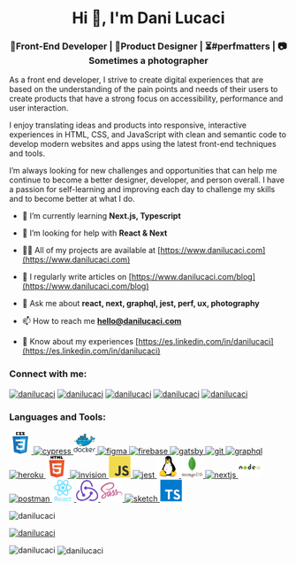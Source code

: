 <h1 align="center">Hi 👋, I'm Dani Lucaci</h1>
<h3 align="center">👾Front-End Developer | 💎Product Designer | ⏳#perfmatters | 📷 Sometimes a photographer</h3>

<p align="left">
As a front end developer, I strive to create digital experiences that are based on the understanding of the pain points and needs of their users to create products that have a strong focus on accessibility, performance and user interaction.

I enjoy translating ideas and products into responsive, interactive experiences in HTML, CSS, and JavaScript with clean and semantic code to develop modern websites and apps using the latest front-end techniques and tools.

I’m always looking for new challenges and opportunities that can help me continue to become a better designer, developer, and person overall. I have a passion for self-learning and improving each day to challenge my skills and to become better at what I do.
</p>

- 🌱 I’m currently learning **Next.js, Typescript**

- 🤝 I’m looking for help with **React & Next**

- 👨‍💻 All of my projects are available at [https://www.danilucaci.com](https://www.danilucaci.com)

- 📝 I regularly write articles on [https://www.danilucaci.com/blog](https://www.danilucaci.com/blog)

- 💬 Ask me about **react, next, graphql, jest, perf, ux, photography**

- 📫 How to reach me **hello@danilucaci.com**

- 📄 Know about my experiences [https://es.linkedin.com/in/danilucaci](https://es.linkedin.com/in/danilucaci)

<h3 align="left">Connect with me:</h3>
<p align="left">
<a href="https://twitter.com/danilucaci" target="blank"><img align="center" src="https://raw.githubusercontent.com/rahuldkjain/github-profile-readme-generator/master/src/images/icons/Social/twitter.svg" alt="danilucaci" height="30" width="40" /></a>
<a href="https://linkedin.com/in/danilucaci" target="blank"><img align="center" src="https://raw.githubusercontent.com/rahuldkjain/github-profile-readme-generator/master/src/images/icons/Social/linked-in-alt.svg" alt="danilucaci" height="30" width="40" /></a>
<a href="https://stackoverflow.com/users/danilucaci" target="blank"><img align="center" src="https://raw.githubusercontent.com/rahuldkjain/github-profile-readme-generator/master/src/images/icons/Social/stack-overflow.svg" alt="danilucaci" height="30" width="40" /></a>
<a href="https://codesandbox.com/danilucaci" target="blank"><img align="center" src="https://cdn.jsdelivr.net/npm/simple-icons@3.0.1/icons/codesandbox.svg" alt="danilucaci" height="30" width="40" /></a>
<a href="https://dribbble.com/danilucaci" target="blank"><img align="center" src="https://raw.githubusercontent.com/rahuldkjain/github-profile-readme-generator/master/src/images/icons/Social/dribbble.svg" alt="danilucaci" height="30" width="40" /></a>
</p>

<h3 align="left">Languages and Tools:</h3>
<p align="left"> <a href="https://www.w3schools.com/css/" target="_blank"> <img src="https://raw.githubusercontent.com/devicons/devicon/master/icons/css3/css3-original-wordmark.svg" alt="css3" width="40" height="40"/> </a> <a href="https://www.cypress.io" target="_blank"> <img src="https://raw.githubusercontent.com/simple-icons/simple-icons/6e46ec1fc23b60c8fd0d2f2ff46db82e16dbd75f/icons/cypress.svg" alt="cypress" width="40" height="40"/> </a> <a href="https://www.docker.com/" target="_blank"> <img src="https://raw.githubusercontent.com/devicons/devicon/master/icons/docker/docker-original-wordmark.svg" alt="docker" width="40" height="40"/> </a> <a href="https://www.figma.com/" target="_blank"> <img src="https://www.vectorlogo.zone/logos/figma/figma-icon.svg" alt="figma" width="40" height="40"/> </a> <a href="https://firebase.google.com/" target="_blank"> <img src="https://www.vectorlogo.zone/logos/firebase/firebase-icon.svg" alt="firebase" width="40" height="40"/> </a> <a href="https://www.gatsbyjs.com/" target="_blank"> <img src="https://www.vectorlogo.zone/logos/gatsbyjs/gatsbyjs-icon.svg" alt="gatsby" width="40" height="40"/> </a> <a href="https://git-scm.com/" target="_blank"> <img src="https://www.vectorlogo.zone/logos/git-scm/git-scm-icon.svg" alt="git" width="40" height="40"/> </a> <a href="https://graphql.org" target="_blank"> <img src="https://www.vectorlogo.zone/logos/graphql/graphql-icon.svg" alt="graphql" width="40" height="40"/> </a> <a href="https://heroku.com" target="_blank"> <img src="https://www.vectorlogo.zone/logos/heroku/heroku-icon.svg" alt="heroku" width="40" height="40"/> </a> <a href="https://www.w3.org/html/" target="_blank"> <img src="https://raw.githubusercontent.com/devicons/devicon/master/icons/html5/html5-original-wordmark.svg" alt="html5" width="40" height="40"/> </a> <a href="https://www.invisionapp.com/" target="_blank"> <img src="https://www.vectorlogo.zone/logos/invisionapp/invisionapp-icon.svg" alt="invision" width="40" height="40"/> </a> <a href="https://developer.mozilla.org/en-US/docs/Web/JavaScript" target="_blank"> <img src="https://raw.githubusercontent.com/devicons/devicon/master/icons/javascript/javascript-original.svg" alt="javascript" width="40" height="40"/> </a> <a href="https://jestjs.io" target="_blank"> <img src="https://www.vectorlogo.zone/logos/jestjsio/jestjsio-icon.svg" alt="jest" width="40" height="40"/> </a> <a href="https://www.linux.org/" target="_blank"> <img src="https://raw.githubusercontent.com/devicons/devicon/master/icons/linux/linux-original.svg" alt="linux" width="40" height="40"/> </a> <a href="https://www.mongodb.com/" target="_blank"> <img src="https://raw.githubusercontent.com/devicons/devicon/master/icons/mongodb/mongodb-original-wordmark.svg" alt="mongodb" width="40" height="40"/> </a> <a href="https://nextjs.org/" target="_blank"> <img src="https://cdn.worldvectorlogo.com/logos/nextjs-3.svg" alt="nextjs" width="40" height="40"/> </a> <a href="https://nodejs.org" target="_blank"> <img src="https://raw.githubusercontent.com/devicons/devicon/master/icons/nodejs/nodejs-original-wordmark.svg" alt="nodejs" width="40" height="40"/> </a> <a href="https://postman.com" target="_blank"> <img src="https://www.vectorlogo.zone/logos/getpostman/getpostman-icon.svg" alt="postman" width="40" height="40"/> </a> <a href="https://reactjs.org/" target="_blank"> <img src="https://raw.githubusercontent.com/devicons/devicon/master/icons/react/react-original-wordmark.svg" alt="react" width="40" height="40"/> </a> <a href="https://redux.js.org" target="_blank"> <img src="https://raw.githubusercontent.com/devicons/devicon/master/icons/redux/redux-original.svg" alt="redux" width="40" height="40"/> </a> <a href="https://sass-lang.com" target="_blank"> <img src="https://raw.githubusercontent.com/devicons/devicon/master/icons/sass/sass-original.svg" alt="sass" width="40" height="40"/> </a> <a href="https://www.sketch.com/" target="_blank"> <img src="https://www.vectorlogo.zone/logos/sketchapp/sketchapp-icon.svg" alt="sketch" width="40" height="40"/> </a> <a href="https://www.typescriptlang.org/" target="_blank"> <img src="https://raw.githubusercontent.com/devicons/devicon/master/icons/typescript/typescript-original.svg" alt="typescript" width="40" height="40"/> </a> </p>

<p align="left"> <img src="https://komarev.com/ghpvc/?username=danilucaci&label=Profile%20views&color=0e75b6&style=flat" alt="danilucaci" /> </p>

<p align="left"> <a href="https://github.com/ryo-ma/github-profile-trophy"><img src="https://github-profile-trophy.vercel.app/?username=danilucaci" alt="danilucaci" /></a> </p>

<p><img align="left" src="https://github-readme-stats.vercel.app/api/top-langs?username=danilucaci&show_icons=true&locale=en&layout=compact" alt="danilucaci" /></p>

<p>&nbsp;<img align="center" src="https://github-readme-stats.vercel.app/api?username=danilucaci&show_icons=true&locale=en" alt="danilucaci" /></p>
